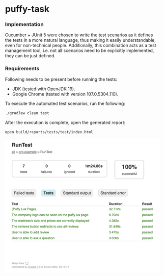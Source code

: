 # puffy-task

### Implementation

Cucumber + JUnit 5 were chosen to write the test scenarios as it defines the tests 
in a more natural language, thus making it easily understandable, even for 
non-technical people. Additionally, this combination acts as a test management 
tool, i.e. not all scenarios need to be explicitly implemented, they can be just defined.

### Requirements

Following needs to be present before running the tests:
* JDK (tested with OpenJDK 19).
* Google Chrome (tested with version 107.0.5304.110).

To execute the automated test scenarios, run the following:

```sh
./gradlew clean test
```

After the execution is complete, open the generated report:

```sh
open build/reports/tests/test/index.html
```

<img align="center" src="report-results.png"/>
